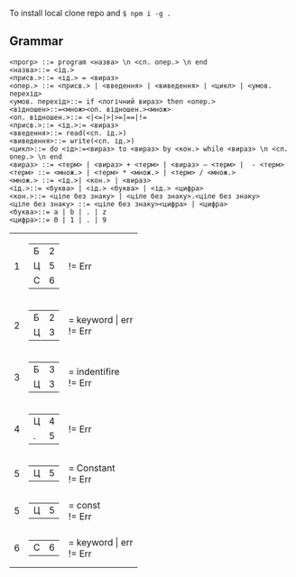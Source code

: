 To install local clone repo and `$ npm i -g .`

## Grammar
```
<прогр> ::= program <назва> \n <сп. опер.> \n end
<назва>::= <ід.>
<присв.>::= <ід.> = <вираз>
<опер.> ::= <присв.> | <введення> | <виведення> | <цикл> | <умов. перехід>
<умов. перехід>::= if <логічний вираз> then <опер.>
<відношен>::=<множ><оп. відношен.><множ>
<оп. відношен.>::= <|<=|>|>=|==|!=
<присв.>::= <ід.>:= <вираз>
<введення>::= read(<сп. ід.>)
<виведення>::= write(<сп. ід.>)
<цикл>::= do <ід>:=<вираз> to <вираз> by <кон.> while <вираз> \n <сп. опер.> \n end
<вираз> ::= <терм> | <вираз> + <терм> | <вираз> – <терм> |  - <терм>
<терм> ::= <множ.> | <терм> * <множ.> | <терм> / <множ.>
<множ.> ::= <ід.>| <кон.> | <вираз>
<ід.>::= <буква> | <ід.> <буква> | <ід.> <цифра>
<кон.>::= <ціле без знаку> | <ціле без знаку>.<ціле без знаку>
<ціле без знаку> ::= <ціле без знаку><цифра> | <цифра>
<буква>::= а | b | . | z
<цифра>::= 0 | 1 | . | 9

```

<table>
  <tr>
    <td>1</td>
    <td>
      <table>
        <tr>
          <td>Б</td>
          <td>2</td>
        </tr>
        <tr>
          <td>Ц</td>
          <td>5</td>
        </tr>
        <tr>
          <td>C</td>
          <td>6</td>
        </tr>
      </table>
    </td>
    <td>
      <div>!= Err</div>
    </td>
  </tr>
  <tr>
    <td>2</td>
    <td>
      <table>
        <tr>
          <td>Б</td>
          <td>2</td>
        </tr>
        <tr>
          <td>Ц</td>
          <td>3</td>
        </tr>
      </table>
    </td>
    <td>
      <div>= keyword | err</div>
      <div>!= Err</div>
    </td>
  </tr>
  <tr>
    <td>3</td>
    <td>
      <table>
        <tr>
          <td>Б</td>
          <td>3</td>
        </tr>
        <tr>
          <td>Ц</td>
          <td>3</td>
        </tr>
      </table>
    </td>
    <td>
      <div>= indentifire</div>
      <div>!= Err</div>
    </td>
  </tr>
  <tr>
    <td>4</td>
    <td>
      <table>
        <tr>
          <td>Ц</td>
          <td>4</td>
        </tr>
        <tr>
          <td>.</td>
          <td>5</td>
        </tr>
      </table>
    </td>
    <td>
      <div>!= Err</div>
    </td>
  </tr>
  <tr>
    <td>5</td>
    <td>
      <table>
        <tr>
          <td>Ц</td>
          <td>5</td>
        </tr>
      </table>
    </td>
    <td>
      <div>= Constant</div>
      <div>!= Err</div>
    </td>
  </tr>
  <tr>
    <td>5</td>
    <td>
      <table>
        <tr>
          <td>Ц</td>
          <td>5</td>
        </tr>
      </table>
    </td>
    <td>
      <div>= const</div>
      <div>!= Err</div>
    </td>
  </tr>
  <tr>
    <td>6</td>
    <td>
      <table>
        <tr>
          <td>C</td>
          <td>6</td>
        </tr>
      </table>
    </td>
    <td>
      <div>= keyword | err</div>
      <div>!= Err</div>
    </td>
  </tr>
</table>
